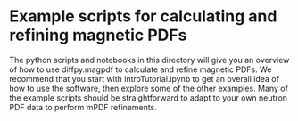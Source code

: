 # Example scripts for calculating and refining magnetic PDFs

The python scripts and notebooks in this directory will give you an overview of how
to use diffpy.magpdf to calculate and refine magnetic PDFs. We recommend that you
start with introTutorial.ipynb to get an overall idea of how to use the software,
then explore some of the other examples. Many of the example scripts should be
straightforward to adapt to your own neutron PDF data to perform mPDF refinements.
